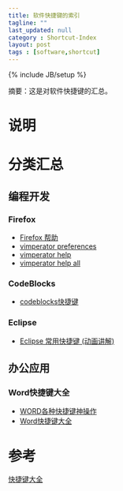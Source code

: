 ```yaml
---
title: 软件快捷键的索引 
tagline: ""
last_updated: null
category : Shortcut-Index 
layout: post
tags : [software,shortcut]
---
```

{% include JB/setup %}

摘要：这是对软件快捷键的汇总。

<!-- more -->

# 说明

# 分类汇总

## 编程开发

### Firefox
+ [Firefox 帮助](https://support.mozilla.org/zh-CN/kb/%E9%94%AE%E7%9B%98%E5%BF%AB%E6%8D%B7%E9%94%AE?redirectlocale=en-US&as=u&redirectslug=Keyboard+shortcuts&utm_source=inproduct)
+ [vimperator preferences](liberator://help/options)
+ [vimperator help](liberator://help/intro)
+ [vimperator help all](liberator://help/all#starting)


### CodeBlocks
+ [codeblocks快捷键](http://blog.csdn.net/lawerful/article/details/6083113)

### Eclipse
+ [Eclipse 常用快捷键 (动画讲解)](http://www.cnblogs.com/TankXiao/p/4018219.html)

## 办公应用

### Word快捷键大全
+ [WORD各种快捷键神操作](http://www.25pp.com/news/news_80248.html)
+ [Word快捷键大全](http://givemetip.com/shortcut/office/2011-11-17/5.html)


# 参考
[快捷键大全](http://givemetip.com/)


